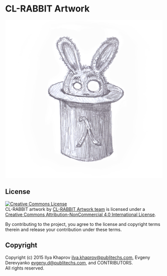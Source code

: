 # CL-RABBIT Artwork

![](https://raw.githubusercontent.com/cl-rabbit/artwork/master/images/r4-small.png)

## License
<a rel="license" href="http://creativecommons.org/licenses/by-nc/4.0/"><img alt="Creative Commons License" style="border-width:0" src="https://i.creativecommons.org/l/by-nc/4.0/88x31.png" /></a><br /><span xmlns:dct="http://purl.org/dc/terms/" property="dct:title">CL-RABBIT artwork</span> by <a xmlns:cc="http://creativecommons.org/ns#" href="https://github.com/cl-rabbit/artwork/graphs/contributors" property="cc:attributionName" rel="cc:attributionURL">CL-RABBIT Artwork team</a> is licensed under a <a rel="license" href="http://creativecommons.org/licenses/by-nc/4.0/">Creative Commons Attribution-NonCommercial 4.0 International License</a>.<br />

By contributing to the project, you agree to the license and copyright terms therein and release your contribution under these terms.

## Copyright
Copyright (c) 2015 Ilya Khaprov <ilya.khaprov@publitechs.com>, Evgeny Derevyanko <evgeny.d@publitechs.com>, and CONTRIBUTORS.
<br>All rights reserved.

